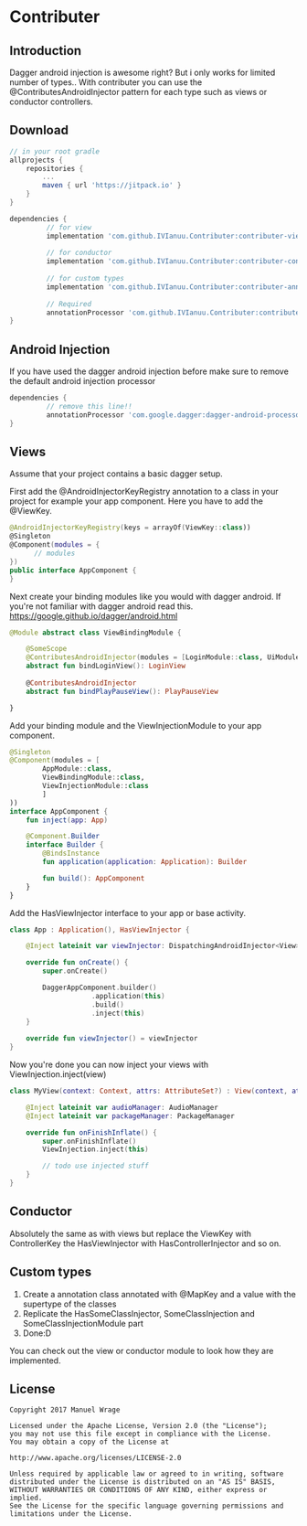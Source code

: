 # Contributer


## Introduction
Dagger android injection is awesome right? But i only works for limited number of types..
With contributer you can use the @ContributesAndroidInjector pattern for each type such as views or conductor controllers.

## Download
```groovy
// in your root gradle
allprojects {
	repositories {
		...
		maven { url 'https://jitpack.io' }
	}
}
```

```groovy
dependencies {
         // for view
         implementation 'com.github.IVIanuu.Contributer:contributer-view:LATEST-VERSION'
         
         // for conductor
         implementation 'com.github.IVIanuu.Contributer:contributer-conductor:LATEST-VERSION'
         
         // for custom types
         implementation 'com.github.IVIanuu.Contributer:contributer-annotations:LATEST-VERSION'
         
         // Required
         annotationProcessor 'com.github.IVIanuu.Contributer:contributer-processor:LATEST-VERSION'
}
```

## Android Injection

If you have used the dagger android injection before make sure to remove the default android injection processor

```groovy
dependencies {
         // remove this line!!
         annotationProcessor 'com.google.dagger:dagger-android-processor:2.13'
}
```

## Views

Assume that your project contains a basic dagger setup.

First add the @AndroidInjectorKeyRegistry annotation to a class in your project for example your app component.
Here you have to add the @ViewKey.

```kotlin
@AndroidInjectorKeyRegistry(keys = arrayOf(ViewKey::class))
@Singleton
@Component(modules = {
      // modules
})
public interface AppComponent {
}
```

Next create your binding modules like you would with dagger android.
If you're not familiar with dagger android read this. https://google.github.io/dagger/android.html

```kotlin
@Module abstract class ViewBindingModule {

    @SomeScope
    @ContributesAndroidInjector(modules = [LoginModule::class, UiModule::class])
    abstract fun bindLoginView(): LoginView
    
    @ContributesAndroidInjector
    abstract fun bindPlayPauseView(): PlayPauseView

}
```

Add your binding module and the ViewInjectionModule to your app component.

```kotlin
@Singleton
@Component(modules = [
        AppModule::class,
        ViewBindingModule::class,
        ViewInjectionModule::class
        ]
))
interface AppComponent {
    fun inject(app: App)

    @Component.Builder
    interface Builder {
        @BindsInstance
        fun application(application: Application): Builder

        fun build(): AppComponent
    }
}
```

Add the HasViewInjector interface to your app or base activity.

```kotlin
class App : Application(), HasViewInjector {

    @Inject lateinit var viewInjector: DispatchingAndroidInjector<View>

    override fun onCreate() {
        super.onCreate()

        DaggerAppComponent.builder()
                    .application(this)
                    .build()
                    .inject(this)
    }
    
    override fun viewInjector() = viewInjector
}
```

Now you're done you can now inject your views with ViewInjection.inject(view)

```kotlin
class MyView(context: Context, attrs: AttributeSet?) : View(context, attrs) {

    @Inject lateinit var audioManager: AudioManager
    @Inject lateinit var packageManager: PackageManager

    override fun onFinishInflate() {
        super.onFinishInflate()
        ViewInjection.inject(this)

        // todo use injected stuff
    }
}
```

## Conductor

Absolutely the same as with views but replace the ViewKey with ControllerKey
the HasViewInjector with HasControllerInjector and so on.

## Custom types

1. Create a annotation class annotated with @MapKey and a value with the supertype of the classes
2. Replicate the HasSomeClassInjector, SomeClassInjection and SomeClassInjectionModule part
3. Done:D

You can check out the view or conductor module to look how they are implemented.

## License

```
Copyright 2017 Manuel Wrage

Licensed under the Apache License, Version 2.0 (the "License");
you may not use this file except in compliance with the License.
You may obtain a copy of the License at
 
http://www.apache.org/licenses/LICENSE-2.0

Unless required by applicable law or agreed to in writing, software
distributed under the License is distributed on an "AS IS" BASIS,
WITHOUT WARRANTIES OR CONDITIONS OF ANY KIND, either express or implied.
See the License for the specific language governing permissions and
limitations under the License.
```
